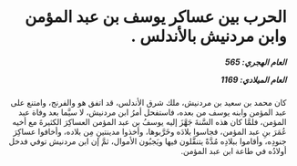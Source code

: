 <h1 dir="rtl">الحرب بين عساكر يوسف بن عبد المؤمن وابن مردنيش بالأندلس .</h1>

<h5 dir="rtl">العام الهجري:  565

العام الميلادي: 1169

</h5>

<p dir="rtl">كان محمد بن سعيد بن مردنيش، ملك شرق الأندلس، قد اتفق هو والفرنج، وامتنع على عبد المؤمن وابنه يوسف من بعده، فاستفحل أمرُ ابن مردنيش، لا سيَّما بعد وفاة عبد المؤمن، فلمَّا كان هذه السَّنةَ جَهَّزَ إليه يوسفُ بن عبد المؤمن العساكِرَ الكثيرةَ مع أخيه عُمَرَ بنِ عبد المؤمن، فجاسوا بلادَه وخَرَّبوها، وأخذوا مدينتينِ مِن بلاده، وأخافوا عساكِرَ جنودِه، وأقاموا ببلادِه مُدَّةً يتنقَّلون فيها ويَجبُون الأموال، ثمَّ إن ابن مردنيش توفي فدخل أولادُه في طاعة ابن عبد المؤمن.</p></br>
